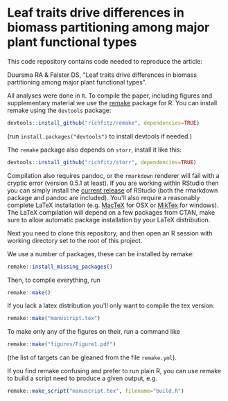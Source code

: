 Leaf traits drive differences in biomass partitioning among major plant functional types
============

This code repository contains code needed to reproduce the article:

Duursma RA & Falster DS, "Leaf traits drive differences in biomass partitioning among major plant functional types".

All analyses were done in `R`. To compile the paper, including figures and supplementary material we use the [remake](https://github.com/richfitz/remake) package for R. You can install remake using the `devtools` package:

```r
devtools::install_github("richfitz/remake", dependencies=TRUE)
```

(run `install.packages("devtools")` to install devtools if needed.)

The `remake` package also depends on `storr`, install it like this:
```r
devtools::install_github("richfitz/storr", dependencies=TRUE)
```

Compilation also requires pandoc, or the `rmarkdown` renderer will fail with a cryptic error (version 0.5.1 at least). If you are working within RStudio then you can simply install the [current release](http://www.rstudio.com/ide/download/preview) of RStudio (both the rmarkdown package and pandoc are included). You'll also require a reasonably complete LaTeX installation (e.g. [MacTeX](https://tug.org/mactex/) for OSX or [MikTex](http://miktex.org/) for windows). The LaTeX compilation will depend on a few packages from CTAN, make sure to allow automatic package installation by your LaTeX distribution.

Next you need to clone this repository, and then open an R session with working directory set to the root of this project.

We use a number of packages, these can be installed by remake:

```r
remake::install_missing_packages()
```

Then, to compile everything, run

```r
remake::make()
```

If you lack a latex distribution you'll only want to compile the tex version:

```r
remake::make("manuscript.tex")
```

To make only any of the figures on their, run a command like

```r
remake::make("figures/Figure1.pdf")
```
(the list of targets can be gleaned from the file `remake.yml`).

If you find remake confusing and prefer to run plain R, you can use remake to build a script need to produce a given output, e.g.

```r
remake::make_script("manuscript.tex", filename="build.R")
```
